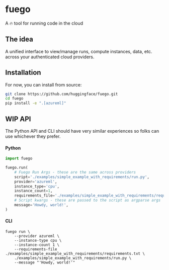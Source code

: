 # fuego

A 🔥 tool for running code in the cloud

## The idea

A unified interface to view/manage runs, compute instances, data, etc. across your authenticated cloud providers.

## Installation

For now, you can install from source:

```bash
git clone https://github.com/huggingface/fuego.git
cd fuego
pip install -e ".[azureml]"
```

## WIP API

The Python API and CLI should have very similar experiences so folks can use whichever they prefer.

#### Python


```python
import fuego

fuego.run(
    # Fuego Run Args - these are the same across providers
    script='./examples/simple_example_with_requirements/run.py',
    provider='azureml',
    instance_type='cpu',
    instance_count=1,
    requirements_file='./examples/simple_example_with_requirements/requirements.txt',
    # Script kwargs - these are passed to the script as argparse args
    message='Howdy, world!',
)
```

#### CLI

```
fuego run \
    --provider azureml \
    --instance-type cpu \
    --instance-count 1 \
    --requirements-file ./examples/simple_example_with_requirements/requirements.txt \
    ./examples/simple_example_with_requirements/run.py \
    --message "'Howdy, world!'"
```
